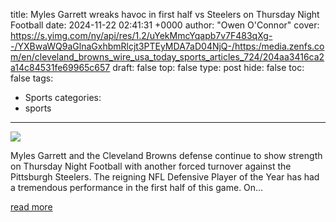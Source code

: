 title: Myles Garrett wreaks havoc in first half vs Steelers on Thursday Night Football
date: 2024-11-22 02:41:31 +0000
author: "Owen O'Connor"
cover: https://s.yimg.com/ny/api/res/1.2/uYekMmcYqapb7v7F483qXg--/YXBwaWQ9aGlnaGxhbmRlcjt3PTEyMDA7aD04NjQ-/https:/media.zenfs.com/en/cleveland_browns_wire_usa_today_sports_articles_724/204aa3416ca2a14c84531fe69965c657
draft: false
top: false
type: post
hide: false
toc: false
tags:
  - Sports
categories:
  - sports
---

![](https://s.yimg.com/ny/api/res/1.2/uYekMmcYqapb7v7F483qXg--/YXBwaWQ9aGlnaGxhbmRlcjt3PTEyMDA7aD04NjQ-/https:/media.zenfs.com/en/cleveland_browns_wire_usa_today_sports_articles_724/204aa3416ca2a14c84531fe69965c657)

Myles Garrett and the Cleveland Browns defense continue to show strength on Thursday Night Football with another forced turnover against the Pittsburgh Steelers. The reigning NFL Defensive Player of the Year has had a tremendous performance in the first half of this game. On…

[read more](https://brownswire.usatoday.com/2024/11/21/browns-myles-garrett-steelers-forced-fumble/)

